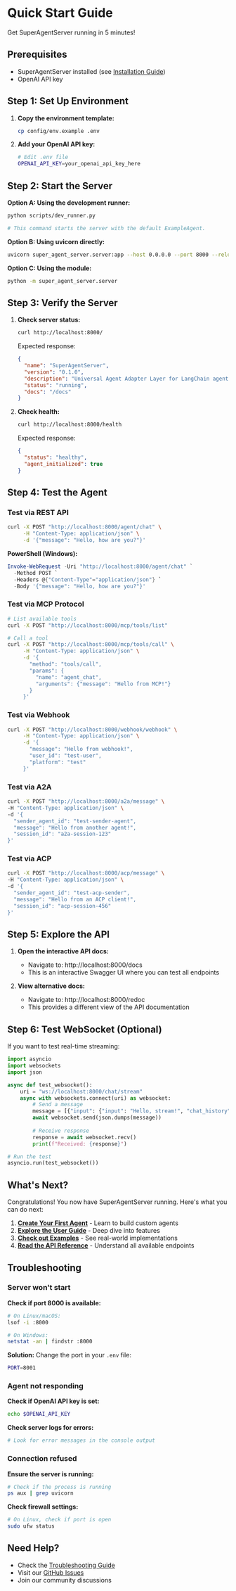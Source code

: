 # Quick Start Guide

Get SuperAgentServer running in 5 minutes!

## Prerequisites

- SuperAgentServer installed (see [Installation Guide](installation.md))
- OpenAI API key

## Step 1: Set Up Environment

1. **Copy the environment template:**
   ```bash
   cp config/env.example .env
   ```

2. **Add your OpenAI API key:**
   ```bash
   # Edit .env file
   OPENAI_API_KEY=your_openai_api_key_here
   ```

## Step 2: Start the Server

**Option A: Using the development runner:**
```bash
python scripts/dev_runner.py

# This command starts the server with the default ExampleAgent.
```

**Option B: Using uvicorn directly:**
```bash
uvicorn super_agent_server.server:app --host 0.0.0.0 --port 8000 --reload
```

**Option C: Using the module:**
```bash
python -m super_agent_server.server
```

## Step 3: Verify the Server

1. **Check server status:**
   ```bash
   curl http://localhost:8000/
   ```

   Expected response:
   ```json
   {
     "name": "SuperAgentServer",
     "version": "0.1.0",
     "description": "Universal Agent Adapter Layer for LangChain agents",
     "status": "running",
     "docs": "/docs"
   }
   ```

2. **Check health:**
   ```bash
   curl http://localhost:8000/health
   ```

   Expected response:
   ```json
   {
     "status": "healthy",
     "agent_initialized": true
   }
   ```

## Step 4: Test the Agent

### Test via REST API

```bash
curl -X POST "http://localhost:8000/agent/chat" \
     -H "Content-Type: application/json" \
     -d '{"message": "Hello, how are you?"}'
```

**PowerShell (Windows):**
```powershell
Invoke-WebRequest -Uri "http://localhost:8000/agent/chat" `
  -Method POST `
  -Headers @{"Content-Type"="application/json"} `
  -Body '{"message": "Hello, how are you?"}'
```

### Test via MCP Protocol

```bash
# List available tools
curl -X POST "http://localhost:8000/mcp/tools/list"

# Call a tool
curl -X POST "http://localhost:8000/mcp/tools/call" \
     -H "Content-Type: application/json" \
     -d '{
       "method": "tools/call",
       "params": {
         "name": "agent_chat",
         "arguments": {"message": "Hello from MCP!"}
       }
     }'
```

### Test via Webhook

```bash
curl -X POST "http://localhost:8000/webhook/webhook" \
     -H "Content-Type: application/json" \
     -d '{
       "message": "Hello from webhook!",
       "user_id": "test-user",
       "platform": "test"
     }'
```

### Test via A2A

```bash
curl -X POST "http://localhost:8000/a2a/message" \
-H "Content-Type: application/json" \
-d '{
  "sender_agent_id": "test-sender-agent",
  "message": "Hello from another agent!",
  "session_id": "a2a-session-123"
}'
```
### Test via ACP

```bash
curl -X POST "http://localhost:8000/acp/message" \
-H "Content-Type: application/json" \
-d '{
  "sender_agent_id": "test-acp-sender",
  "message": "Hello from an ACP client!",
  "session_id": "acp-session-456"
}'
```

## Step 5: Explore the API

1. **Open the interactive API docs:**
   - Navigate to: http://localhost:8000/docs
   - This is an interactive Swagger UI where you can test all endpoints

2. **View alternative docs:**
   - Navigate to: http://localhost:8000/redoc
   - This provides a different view of the API documentation

## Step 6: Test WebSocket (Optional)

If you want to test real-time streaming:

```python
import asyncio
import websockets
import json

async def test_websocket():
    uri = "ws://localhost:8000/chat/stream"
    async with websockets.connect(uri) as websocket:
        # Send a message
        message = [{"input": {"input": "Hello, stream!", "chat_history": []}}]
        await websocket.send(json.dumps(message))
        
        # Receive response
        response = await websocket.recv()
        print(f"Received: {response}")

# Run the test
asyncio.run(test_websocket())
```


## What's Next?

Congratulations! You now have SuperAgentServer running. Here's what you can do next:

1. **[Create Your First Agent](first-agent.md)** - Learn to build custom agents
2. **[Explore the User Guide](../user-guide/README.md)** - Deep dive into features
3. **[Check out Examples](../examples/README.md)** - See real-world implementations
4. **[Read the API Reference](../api/README.md)** - Understand all available endpoints

## Troubleshooting

### Server won't start

**Check if port 8000 is available:**
```bash
# On Linux/macOS:
lsof -i :8000

# On Windows:
netstat -an | findstr :8000
```

**Solution:** Change the port in your `.env` file:
```bash
PORT=8001
```

### Agent not responding

**Check if OpenAI API key is set:**
```bash
echo $OPENAI_API_KEY
```

**Check server logs for errors:**
```bash
# Look for error messages in the console output
```

### Connection refused

**Ensure the server is running:**
```bash
# Check if the process is running
ps aux | grep uvicorn
```

**Check firewall settings:**
```bash
# On Linux, check if port is open
sudo ufw status
```

## Need Help?

- Check the [Troubleshooting Guide](../reference/troubleshooting.md)
- Visit our [GitHub Issues](https://github.com/superagentserver/super-agent-server/issues)
- Join our community discussions
